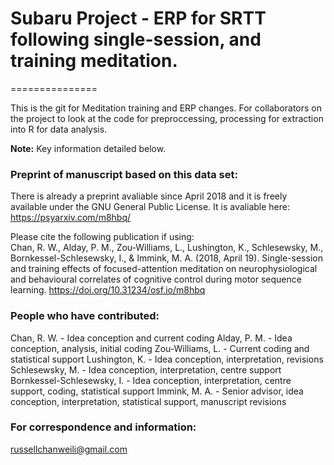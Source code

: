# Subaru Project - ERP for SRTT following single-session, and training meditation.
===============

This is the git for Meditation training and ERP changes. For collaborators on the project to look at the code for preproccessing, processing for extraction into R for data analysis.
   
**Note:** Key information detailed below.

### Preprint of manuscript based on this data set:
There is already a preprint avaliable since April 2018 and it is freely available under the GNU General Public License.
It is avaliable here:  https://psyarxiv.com/m8hbq/

Please cite the following publication if using:  
Chan, R. W., Alday, P. M., Zou-Williams, L., Lushington, K., Schlesewsky, M., Bornkessel-Schlesewsky, I., & Immink, M. A. (2018, April 19). Single-session and training effects of focused-attention meditation on neurophysiological and behavioural correlates of cognitive control during motor sequence learning. https://doi.org/10.31234/osf.io/m8hbq

### People who have contributed:
Chan, R. W. - Idea conception and current coding
Alday, P. M. - Idea conception, analysis, initial coding
Zou-Williams, L. - Current coding and statistical support
Lushington, K. - Idea conception, interpretation, revisions
Schlesewsky, M. - Idea conception, interpretation, centre support
Bornkessel-Schlesewsky, I. - Idea conception, interpretation, centre support, coding, statistical support
Immink, M. A. - Senior advisor, idea conception, interpretation, statistical support, manuscript revisions

### For correspondence and information:    
russellchanweili@gmail.com
